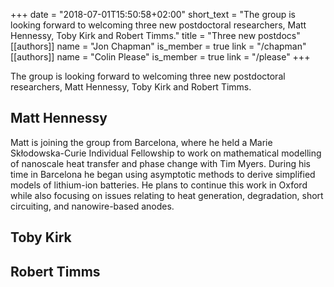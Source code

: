 +++
date = "2018-07-01T15:50:58+02:00"
short_text = "The group is looking forward to welcoming three new postdoctoral researchers, Matt Hennessy, Toby Kirk and Robert Timms."
title = "Three new postdocs"
[[authors]]
   name = "Jon Chapman"
   is_member = true
   link = "/chapman"
[[authors]]
   name = "Colin Please"
   is_member = true
   link = "/please"
+++

The group is looking forward to welcoming three new postdoctoral researchers, Matt Hennessy, Toby Kirk and Robert Timms.

## Matt Hennessy

Matt is joining the group from Barcelona, where he held a Marie Skłodowska-Curie Individual Fellowship to work on mathematical modelling of nanoscale heat transfer and phase change with Tim Myers. During his time in Barcelona he began using asymptotic methods to derive simplified models of lithium-ion batteries. He plans to continue this work in Oxford while also focusing on issues relating to heat generation, degradation, short circuiting, and nanowire-based anodes.

## Toby Kirk

## Robert Timms
